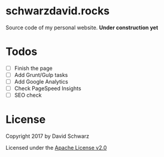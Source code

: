 # schwarzdavid.rocks

Source code  of my personal website. **Under construction yet**

# Todos

- [ ] Finish the page
- [ ] Add Grunt/Gulp tasks
- [ ] Add Google Analytics
- [ ] Check PageSpeed Insights
- [ ] SEO check

# License

Copyright 2017 by David  Schwarz

Licensed under the [Apache License v2.0](LICENSE)